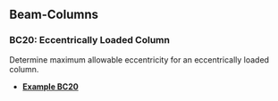  ## Beam-Columns
 
 ### BC20: Eccentrically Loaded Column
 
 Determine maximum allowable eccentricity for an eccentrically loaded column.
 
- **[Example BC20](BC20-eccentric_column.pdf)**
 
